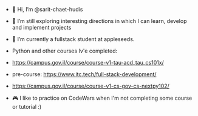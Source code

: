 - 👋 Hi, I’m @sarit-chaet-hudis
- 👀 I’m still exploring interesting directions in which I can learn, develop and implement projects
- 🌱 I’m currently a fullstack student at appleseeds.
- Python and other courses Iv'e completed: 
- https://campus.gov.il/course/course-v1-tau-acd_tau_cs101x/
- pre-course: https://www.itc.tech/full-stack-development/
- https://campus.gov.il/course/course-v1-cs-gov-cs-nextpy102/


- 🎮 I like to practice on CodeWars when I'm not completing some course or tutorial :)


